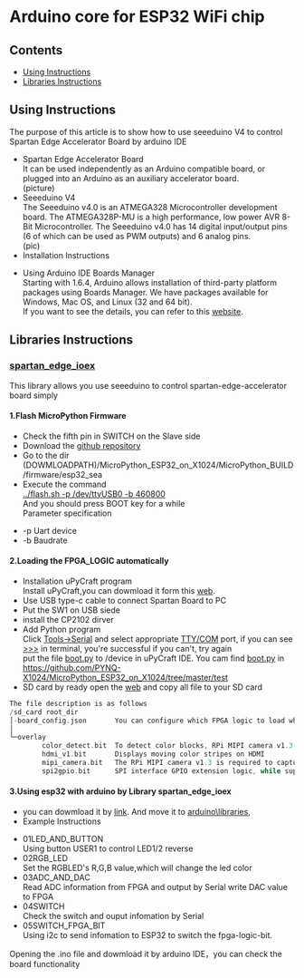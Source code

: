 # Arduino core for ESP32 WiFi chip

## Contents
- [Using Instructions](#installation-instructions)
- [Libraries Instructions](#Libraries-Instructions)

## Using Instructions  
The purpose of this article is to show how to use seeeduino V4 to control Spartan Edge Accelerator Board by arduino IDE  
- Spartan Edge Accelerator Board  
It can be used independently as an Arduino compatible board, or plugged into an Arduino as an auxiliary accelerator board.  
(picture)  
- Seeeduino V4  
The Seeeduino v4.0 is an ATMEGA328 Microcontroller development board. The ATMEGA328P-MU is a high performance, low power AVR 8-Bit Microcontroller. The Seeeduino v4.0 has 14 digital input/output pins (6 of which can be used as PWM outputs) and 6 analog pins.  
(pic)
- Installation Instructions  
 + Using Arduino IDE Boards Manager  
 Starting with 1.6.4, Arduino allows installation of third-party platform packages using Boards Manager. We have packages available for Windows, Mac OS, and Linux (32 and 64 bit).  
 If you want to see the details, you can refer to this [website](https://github.com/espressif/arduino-esp32/blob/master/docs/arduino-ide/boards_manager.md).  
 
## Libraries Instructions  
### [spartan_edge_ioex](https://github.com/SU1JUN4KANG1/spartan_edge_ioex)
This library allows you use seeeduino to control spartan-edge-accelerator board simply  
#### 1.Flash MicroPython Firmware  
- Check the fifth pin in SWITCH on the Slave side
- Download the [github repository](https://github.com/PYNQ-X1024/MicroPython_ESP32_on_X1024.git)  
- Go to the dir (DOWMLOADPATH)/MicroPython_ESP32_on_X1024/MicroPython_BUILD/firmware/esp32_sea  
- Execute the command  
<u>../flash.sh -p /dev/ttyUSB0 -b 460800</u>  
And you should press BOOT key for a while  
Parameter specification  
 + -p Uart device  
 + -b  Baudrate
 
#### 2.Loading the FPGA_LOGIC automatically
- Installation uPyCraft program  
Install uPyCraft,you can dowmload it form this [web](https://randomnerdtutorials.com/install-upycraft-ide-windows-pc-instructions/).
- Use USB type-c cable to connect Spartan Board to PC
- Put the SW1 on USB siede
- install the CP2102 dirver 
- Add Python program  
Click <u>Tools->Serial</u>  and select appropriate <u>TTY/COM</u> port, if you can see <u>>>></u> in terminal, you're successful
if you can't, try again  
put the file <u>boot.py</u> to /device in uPyCraft IDE.
You cam find <u>boot.py</u> in <u>https://github.com/PYNQ-X1024/MicroPython_ESP32_on_X1024/tree/master/test</u>  
- SD card by ready
open the [web](https://github.com/PYNQ-X1024/MicroPython_ESP32_on_X1024/tree/master/test/sd_card)
and copy all file to your SD card 
``` c
The file description is as follows
/sd_card root_dir
│-board_config.json       You can configure which FPGA logic to load when powered on, as well as other configurations
│
└─overlay
        color_detect.bit  To detect color blocks, RPi MIPI camera v1.3 version is required.
        hdmi_v1.bit       Displays moving color stripes on HDMI
        mipi_camera.bit   The RPi MIPI camera v1.3 is required to capture images and display them on the HDMI display.
        spi2gpio.bit      SPI interface GPIO extension logic, while supporting the operation of ADC/DAC/ rgb-led.
```  
#### 3.Using esp32 with arduino by Library spartan_edge_ioex
- you can dowmload it by [link](https://github.com/SU1JUN4KANG1/spartan_edge_ioex). 
And move it to <u>arduino\libraries</u>,  
- Example Instructions
 + 01LED_AND_BUTTON  
 Using button USER1 to control LED1/2 reverse
 + 02RGB_LED  
 Set the RGBLED's R,G,B value,which will change the led color
 + 03ADC_AND_DAC  
 Read ADC information from FPGA and output by Serial write DAC value to FPGA
 + 04SWITCH  
 Check the switch and ouput infomation by Serial
 + 05SWITCH_FPGA_BIT  
 Using i2c to send infomation to ESP32 to switch the fpga-logic-bit.
 

Opening the .ino file and dowmload it by arduino IDE，you can check the board functionality  






